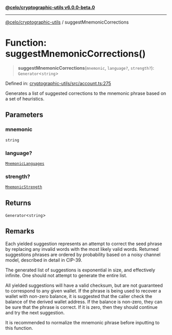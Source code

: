 [**@celo/cryptographic-utils v6.0.0-beta.0**](../README.md)

***

[@celo/cryptographic-utils](../globals.md) / suggestMnemonicCorrections

# Function: suggestMnemonicCorrections()

> **suggestMnemonicCorrections**(`mnemonic`, `language?`, `strength?`): `Generator`\<`string`\>

Defined in: [cryptographic-utils/src/account.ts:275](https://github.com/celo-org/developer-tooling/blob/master/packages/sdk/cryptographic-utils/src/account.ts#L275)

Generates a list of suggested corrections to the mnemonic phrase based on a set of heuristics.

## Parameters

### mnemonic

`string`

### language?

[`MnemonicLanguages`](../enumerations/MnemonicLanguages.md)

### strength?

[`MnemonicStrength`](../enumerations/MnemonicStrength.md)

## Returns

`Generator`\<`string`\>

## Remarks

Each yielded suggestion represents an attempt to correct the seed phrase by replacing any invalid
words with the most likely valid words. Returned suggestions phrases are ordered by probability
based on a noisy channel model, described in detail in CIP-39.

The generated list of suggestions is exponential in size, and effectively infinite. One should
not attempt to generate the entire list.

All yielded suggestions will have a valid checksum, but are not guaranteed to correspond to any
given wallet. If the phrase is being used to recover a wallet with non-zero balance, it is
suggested that the caller check the balance of the derived wallet address. If the balance is
non-zero, they can be sure that the phrase is correct. If it is zero, then they should continue
and try the next suggestion.

It is recommended to normalize the mnemonic phrase before inputting to this function.
